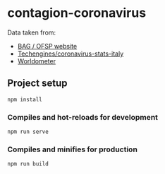 # contagion-coronavirus

Data taken from:

- [BAG / OFSP website](https://www.bag.admin.ch/bag/de/home/krankheiten/ausbrueche-epidemien-pandemien/aktuelle-ausbrueche-epidemien/novel-cov/situation-schweiz-und-international.html)
- [Techengines/coronavirus-stats-italy](https://github.com/techengines/coronavirus-stats-italy)
- [Worldometer](https://www.worldometers.info/coronavirus/)


## Project setup
```
npm install
```

### Compiles and hot-reloads for development
```
npm run serve
```

### Compiles and minifies for production
```
npm run build
```
